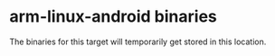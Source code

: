 # arm-linux-android binaries

The binaries for this target will temporarily get stored in this location.
